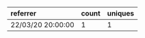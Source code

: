| referrer          | count | uniques |
| :---------------- | :---- | :------ |
| 22/03/20 20:00:00 | 1     | 1       |